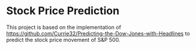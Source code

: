 # Stock Price Prediction

This project is based on the implementation of https://github.com/Currie32/Predicting-the-Dow-Jones-with-Headlines to predict the stock price movement of S&P 500. 
